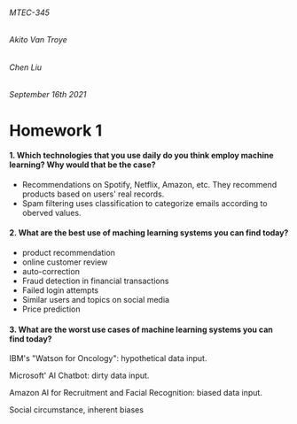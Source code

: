 ###### MTEC-345

###### Akito Van Troye

###### Chen Liu

###### September 16th 2021

# Homework 1

#### 1. Which technologies that you use daily do you think employ machine learning? Why would that be the case?

* Recommendations on Spotify, Netflix, Amazon, etc. They recommend products based on users' real records.
* Spam filtering uses classification to categorize emails according to oberved values.

#### 2. What are the best use of maching learning systems you can find today?

* product recommendation
* online customer review
* auto-correction
* Fraud detection in financial transactions
* Failed login attempts
* Similar users and topics on social media
* Price prediction

#### 3. What are the worst use cases of machine learning systems you can find today?


IBM's "Watson for Oncology": hypothetical data input.

Microsoft' AI Chatbot: dirty data input.

Amazon AI for Recruitment and Facial Recognition: biased data input.

Social circumstance, inherent biases